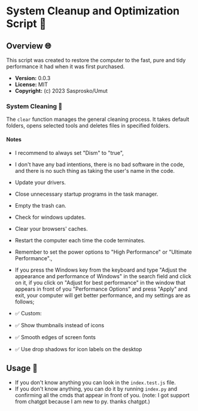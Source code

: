 # System Cleanup and Optimization Script 🚀

## Overview 🌐

This script was created to restore the computer to the fast, pure and tidy performance it had when it was first purchased.

- **Version:** 0.0.3
- **License:** MIT
- **Copyright:** (c) 2023 Sasprosko/Umut

### System Cleaning 🚮

The `clear` function manages the general cleaning process. It takes default folders, opens selected tools and deletes files in specified folders.

#### Notes

- I recommend to always set "Dism" to "true",
- I don't have any bad intentions, there is no bad software in the code, and there is no such thing as taking the user's name in the code.
- Update your drivers.
- Close unnecessary startup programs in the task manager.
- Empty the trash can.
- Check for windows updates.
- Clear your browsers' caches.
- Restart the computer each time the code terminates.
- Remember to set the power options to "High Performance" or "Ultimate Performance".,
- If you press the Windows key from the keyboard and type "Adjust the appearance and performance of Windows" in the search field and click on it, if you click on "Adjust for best performance" in the window that appears in front of you "Performance Options" and press "Apply" and exit, your computer will get better performance, and my settings are as follows;

- ✅ Custom:

- ✅ Show thumbnails instead of icons
- ✅ Smooth edges of screen fonts
- ✅ Use drop shadows for icon labels on the desktop

## Usage 🚀

- If you don't know anything you can look in the `index.test.js` file.
- If you don't know anything, you can do it by running `index.py` and confirming all the cmds that appear in front of you. (note: I got support from chatgpt because I am new to py. thanks chatgpt.)
